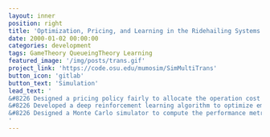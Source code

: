 ```yaml
---
layout: inner
position: right
title: 'Optimization, Pricing, and Learning in the Ridehailing Systems'
date: 2000-01-02 00:00:00
categories: development
tags: GameTheory QueueingTheory Learning
featured_image: '/img/posts/trans.gif'
project_link: 'https://code.osu.edu/mumosim/SimMultiTrans'
button_icon: 'gitlab'
button_text: 'Simulation'
lead_text: '
&#8226 Designed a pricing policy fairly to allocate the operation cost of a ridehailing system with asymmetric elastic demands <br />
&#8226 Developed a deep reinforcement learning algorithm to optimize empty vehicle miles traveled and passenger waiting time in a ridehailing system <br />
&#8226 Designed a Monte Carlo simulator to compute the performance metrics under various rebalancing algorithms in a multimodal transportation system
'
---
```

